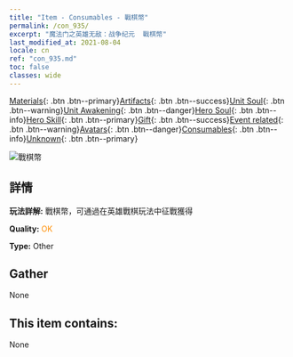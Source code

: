 ```yaml
---
title: "Item - Consumables - 戰棋幣"
permalink: /con_935/
excerpt: "魔法门之英雄无敌：战争纪元  戰棋幣"
last_modified_at: 2021-08-04
locale: cn
ref: "con_935.md"
toc: false
classes: wide
---
```

 [Materials](/ItemsCN/){: .btn .btn--primary}[Artifacts](/ItemsCN/Artifacts/){: .btn .btn--success}[Unit Soul](/ItemsCN/UnitSoul/){: .btn .btn--warning}[Unit Awakening](/ItemsCN/UnitAwakening/){: .btn .btn--danger}[Hero Soul](/ItemsCN/HeroSoul/){: .btn .btn--info}[Hero Skill](/ItemsCN/HeroSkill/){: .btn .btn--primary}[Gift](/ItemsCN/Gift/){: .btn .btn--success}[Event related](/ItemsCN/Events/){: .btn .btn--warning}[Avatars](/ItemsCN/Avatars/){: .btn .btn--danger}[Consumables](/ItemsCN/Consumables/){: .btn .btn--info}[Unknown](/ItemsCN/Unknown/){: .btn .btn--primary}

 ![戰棋幣](/images/t/i_40023.png)

## 詳情
 **玩法詳解:** 戰棋幣，可通過在英雄戰棋玩法中征戰獲得

 **Quality:** <span style="color: #FF8C00">OK</span>

 **Type:** Other

## Gather

  None

## This item contains:

  None

